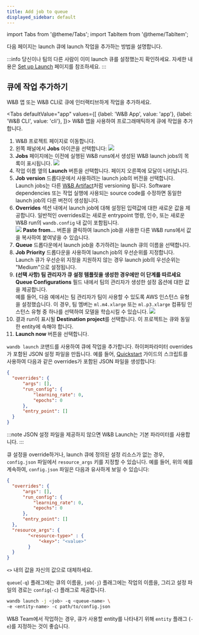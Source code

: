 ```yaml
---
title: Add job to queue
displayed_sidebar: default
---
```

import Tabs from '@theme/Tabs';
import TabItem from '@theme/TabItem';

다음 페이지는 launch 큐에 launch 작업을 추가하는 방법을 설명합니다.

:::info
당신이나 팀의 다른 사람이 이미 launch 큐를 설정했는지 확인하세요. 자세한 내용은 [Set up Launch](./setup-launch.md) 페이지를 참조하세요.
:::

## 큐에 작업 추가하기

W&B 앱 또는 W&B CLI로 큐에 인터랙티브하게 작업을 추가하세요.

<Tabs
  defaultValue="app"
  values={[
    {label: 'W&B App', value: 'app'},
    {label: 'W&B CLI', value: 'cli'},
  ]}>
  <TabItem value="app">
W&B 앱을 사용하여 프로그래매틱하게 큐에 작업을 추가합니다.

1. W&B 프로젝트 페이지로 이동합니다.
2. 왼쪽 패널에서 **Jobs** 아이콘을 선택합니다:
  ![](/images/launch/project_jobs_tab_gs.png)
3. **Jobs** 페이지에는 이전에 실행된 W&B runs에서 생성된 W&B launch jobs의 목록이 표시됩니다. 
  ![](/images/launch/view_jobs.png)
4. 작업 이름 옆의 **Launch** 버튼을 선택합니다. 페이지 오른쪽에 모달이 나타납니다.
5. **Job version** 드롭다운에서 사용하려는 launch job의 버전을 선택합니다. Launch jobs는 다른 [W&B Artifact](../artifacts/create-a-new-artifact-version.md)처럼 versioning 됩니다. Software dependencies 또는 작업 실행에 사용되는 source code를 수정하면 동일한 launch job의 다른 버전이 생성됩니다.
6. **Overrides** 섹션 내에서 launch job에 대해 설정된 입력값에 대한 새로운 값을 제공합니다. 일반적인 overrides로는 새로운 entrypoint 명령, 인수, 또는 새로운 W&B run의 `wandb.config` 내 값이 포함됩니다.  
  ![](/images/launch/create_starter_queue_gs.png)
  **Paste from...** 버튼을 클릭하여 launch job을 사용한 다른 W&B runs에서 값을 복사하여 붙여넣을 수 있습니다.
7. **Queue** 드롭다운에서 launch job을 추가하려는 launch 큐의 이름을 선택합니다.
8. **Job Priority** 드롭다운을 사용하여 launch job의 우선순위를 지정합니다. Launch 큐가 우선순위 지정을 지원하지 않는 경우 launch job의 우선순위는 "Medium"으로 설정됩니다.
9. **(선택 사항) 팀 관리자가 큐 설정 템플릿을 생성한 경우에만 이 단계를 따르세요**  
**Queue Configurations** 필드 내에서 팀의 관리자가 생성한 설정 옵션에 대한 값을 제공합니다.  
예를 들어, 다음 예에서는 팀 관리자가 팀이 사용할 수 있도록 AWS 인스턴스 유형을 설정했습니다. 이 경우, 팀 멤버는 `ml.m4.xlarge` 또는 `ml.p3.xlarge` 컴퓨팅 인스턴스 유형 중 하나를 선택하여 모델을 학습시킬 수 있습니다.
![](/images/launch/team_member_use_config_template.png)
10. 결과 run이 표시될 **Destination project**를 선택합니다. 이 프로젝트는 큐와 동일한 entity에 속해야 합니다.
11. **Launch now** 버튼을 선택합니다.


  </TabItem>
    <TabItem value="cli">

`wandb launch` 코맨드를 사용하여 큐에 작업을 추가합니다. 하이퍼파라미터 overrides가 포함된 JSON 설정 파일을 만듭니다. 예를 들어, [Quickstart](./walkthrough.md) 가이드의 스크립트를 사용하여 다음과 같은 overrides가 포함된 JSON 파일을 생성합니다:

```json title="config.json"
{
  "overrides": {
      "args": [],
      "run_config": {
          "learning_rate": 0,
          "epochs": 0
      },   
      "entry_point": []
  }
}
```

:::note
JSON 설정 파일을 제공하지 않으면 W&B Launch는 기본 파라미터를 사용합니다.
:::

큐 설정을 override하거나, launch 큐에 정의된 설정 리소스가 없는 경우, `config.json` 파일에서 `resource_args` 키를 지정할 수 있습니다. 예를 들어, 위의 예를 계속하여, `config.json` 파일은 다음과 유사하게 보일 수 있습니다:

```json title="config.json"
{
  "overrides": {
      "args": [],
      "run_config": {
          "learning_rate": 0,
          "epochs": 0
      },
      "entry_point": []
  },
  "resource_args": {
        "<resource-type>" : {
            "<key>": "<value>"
        }
  }
}
```

`<>` 내의 값을 자신의 값으로 대체하세요.

`queue`(`-q`) 플래그에는 큐의 이름을, `job`(`-j`) 플래그에는 작업의 이름을, 그리고 설정 파일의 경로는 `config`(`-c`) 플래그로 제공합니다.

```bash
wandb launch -j <job> -q <queue-name> \ 
-e <entity-name> -c path/to/config.json
```
W&B Team에서 작업하는 경우, 큐가 사용할 entity를 나타내기 위해 `entity` 플래그 (`-e`)를 지정하는 것이 좋습니다.

  </TabItem>
</Tabs>